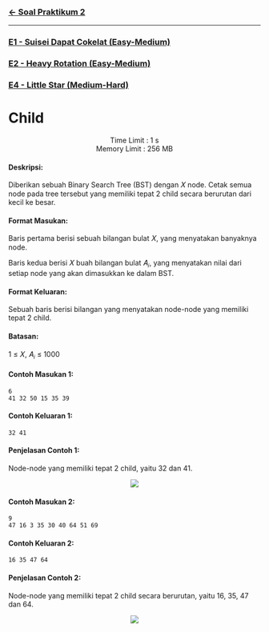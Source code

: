 ### [← Soal Praktikum 2](../../README.md)
<hr />

### [E1 - Suisei Dapat Cokelat (Easy-Medium)](../prob-E1/README.md)
### [E2 - Heavy Rotation (Easy-Medium)](../prob-E2/README.md)
### [E4 - Little Star (Medium-Hard)](../prob-E4/README.md)
# Child
<p align="center">
  Time Limit : 1 s<br>
  Memory Limit : 256 MB
</p>

#### Deskripsi: 
Diberikan sebuah Binary Search Tree (BST) dengan 𝑋 node. Cetak semua node pada tree tersebut yang memiliki tepat 2 child secara berurutan dari kecil ke besar.

#### Format Masukan:
Baris pertama berisi sebuah bilangan bulat 𝑋, yang menyatakan banyaknya node.

Baris kedua berisi 𝑋 buah bilangan bulat 𝐴<sub>𝑖</sub>, yang menyatakan nilai dari setiap node yang akan dimasukkan ke dalam BST.

#### Format Keluaran:
Sebuah baris berisi bilangan yang menyatakan node-node yang memiliki tepat 2 child.

#### Batasan:
1 ≤ 𝑋, 𝐴<sub>𝑖</sub> ≤ 1000

#### Contoh Masukan 1:
```
6
41 32 50 15 35 39
```

#### Contoh Keluaran 1:
```
32 41
```

#### Penjelasan Contoh 1:
Node-node yang memiliki tepat 2 child, yaitu 32 dan 41.
<p align="center">
  <img src="https://github.com/kaylanFairuz/Archive/assets/162039500/d4f0dd7b-2e04-41d8-a83f-0809ab968da6"/>
</p>

#### Contoh Masukan 2:
```
9
47 16 3 35 30 40 64 51 69
```

#### Contoh Keluaran 2:
```
16 35 47 64
```

#### Penjelasan Contoh 2:
Node-node yang memiliki tepat 2 child secara berurutan, yaitu 16, 35, 47 dan 64.
<p align="center">
  <img src="https://github.com/kaylanFairuz/Archive/assets/162039500/99b407f1-a516-4b9d-9a4f-3aa832dd3bb3"/>
</p>
